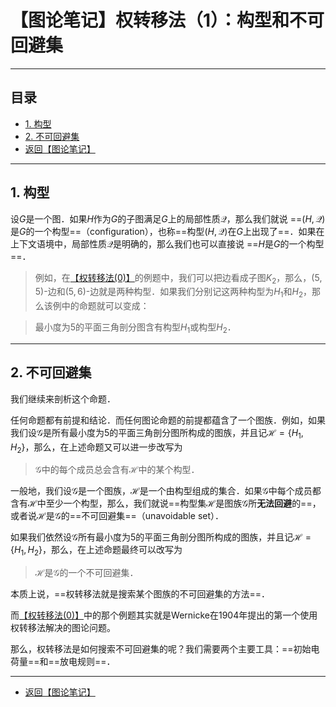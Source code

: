 # 【图论笔记】权转移法（1）：构型和不可回避集
---

## 目录

+ <a href="#1">1. 构型</a>
+ <a href="#2">2. 不可回避集</a>
+ <a href="/html/notes/graph-theory/graph-theory.html"> 返回【图论笔记】 </a>

---

## <a name="1"> 1. 构型 </a>

设$G$是一个图．如果$H$作为$G$的子图满足$G$上的局部性质$\mathcal{Q}$，那么我们就说 ==$(H,\mathcal{Q})$是$G$的一个构型==（configuration），也称==构型$(H,\mathcal{Q})$在$G$上出现了==．如果在上下文语境中，局部性质$\mathcal{Q}$是明确的，那么我们也可以直接说 ==$H$是$G$的一个构型==．

>例如，在<a href="/html/notes/graph-theory/discharge/00-basic.html">【权转移法(0)】</a>的例题中，我们可以把边看成子图$K_2$，那么，$(5,5)$-边和$(5,6)$-边就是两种构型．如果我们分别记这两种构型为$H_1$和$H_2$，那么该例中的命题就可以变成：

>最小度为$5$的平面三角剖分图含有构型$H_1$或构型$H_2$．

---

## <a name="2"> 2. 不可回避集</a>

我们继续来剖析这个命题．

任何命题都有前提和结论．而任何图论命题的前提都蕴含了一个图族．例如，如果我们设$\mathcal{G}$是所有最小度为$5$的平面三角剖分图所构成的图族，并且记$\mathcal{H}=\{H_1,H_2\}$，那么，在上述命题又可以进一步改写为

>$\mathcal{G}$中的每个成员总会含有$\mathcal{H}$中的某个构型．

一般地，我们设$\mathcal{G}$是一个图族，$\mathcal{H}$是一个由构型组成的集合．如果$\mathcal{G}$中每个成员都含有$\mathcal{H}$中至少一个构型，那么，我们就说==构型集$\mathcal{H}$是图族$\mathcal{G}$所**无法回避**的==，或者说$\mathcal{H}$是$\mathcal{G}$的==不可回避集==（unavoidable set）．

如果我们依然设$\mathcal{G}$所有最小度为$5$的平面三角剖分图所构成的图族，并且记$\mathcal{H}=\{H_1,H_2\}$，那么，在上述命题最终可以改写为

>$\mathcal{H}$是$\mathcal{G}$的一个不可回避集．

本质上说，==权转移法就是搜索某个图族的不可回避集的方法==．

而<a href="/html/notes/graph-theory/discharge/00-basic.html">【权转移法(0)】</a>中的那个例题其实就是Wernicke在1904年提出的第一个使用权转移法解决的图论问题。

那么，权转移法是如何搜索不可回避集的呢？我们需要两个主要工具：==初始电荷量==和==放电规则==．

---
+ <a href="/html/notes/graph-theory/graph-theory.html"> 返回【图论笔记】 </a>